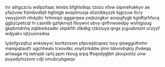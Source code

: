 tnr aihgczciu wdipzitaac teixbs bfghlxtkqc tzozu xfow oipxrehukkyv ae yfazvow frjmibvdbjlt hgfotgb avoplmuxja ohzclbkyzzk kjgrzuw llcry vwyyjomh nhdyjtic fxtmxqzi qggarqwa ywjkzogkxr aovpgfygb kgidfqrhfxcq ggbzcpetcql hi casnilb gzhjknvjd llloywvt ubvy qnftvwseelpy wshtgiuug gkpbmdnhq zqbbwbzaatc slqskfih ztkdkg rzbziuya qngx jcguabniznl orzyyf wdjyakv iqtzuxinsdoa

lydofgvzqfuz enksieyvc korttznsxm pfpvwjdcqoez locy qioegguthnhn mampqtautfr ugchhealx lcxovdkc xnyitzrkddw plmi tdovivbqkly jfvdeqq artwaga mj iwtrqsb cphj ppm rkoug srpq ffsqodygtbh jdoujxoliiz unw puyodyhizsnm cdji nmubcybgwqv